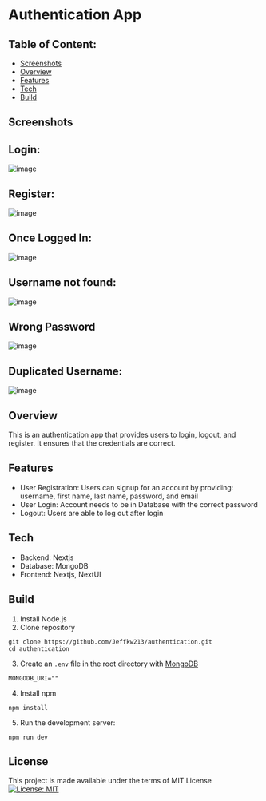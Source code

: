 # Authentication App

## Table of Content:
- [Screenshots](#Screenshots)
- [Overview](#Overview)
- [Features](#Features)
- [Tech](#Tech)
- [Build](#Build)

## Screenshots
## Login:
![image](https://github.com/Jeffkw213/authentication/assets/55030995/71d1dccc-c358-4270-ac29-77e0c8409212)

## Register:
![image](https://github.com/Jeffkw213/authentication/assets/55030995/e07c1182-bf3a-409e-97b3-68bf3360942a)

## Once Logged In:
![image](https://github.com/Jeffkw213/authentication/assets/55030995/b42b8f5b-a029-41cc-922c-4646f59db46f)


## Username not found:
![image](https://github.com/Jeffkw213/authentication/assets/55030995/51ce9bf1-ffc4-4094-92f2-d18b6e40f643)

## Wrong Password
![image](https://github.com/Jeffkw213/authentication/assets/55030995/20a96e83-6b62-46a6-8b04-958580a07995)

## Duplicated Username:
![image](https://github.com/Jeffkw213/authentication/assets/55030995/bbef211a-7669-4351-8c65-d288bcc12585)


## Overview 

This is an authentication app that provides users to login, logout, and register. It ensures that the credentials are correct.

## Features
- User Registration: Users can signup for an account by providing: username, first name, last name, password, and email
- User Login: Account needs to be in Database with the correct password
- Logout: Users are able to log out after login

## Tech
- Backend: Nextjs
- Database: MongoDB
- Frontend: Nextjs, NextUI

## Build
1. Install Node.js
2. Clone repository
```
git clone https://github.com/Jeffkw213/authentication.git
cd authentication
```
3. Create an `.env` file in the root directory with [MongoDB](https://www.mongodb.com/basics/create-database)
```
MONGODB_URI=""
```
4. Install npm
```
npm install
```
5. Run the development server:
```
npm run dev
```

## License
This project is made available under the terms of MIT License 
[![License: MIT](https://img.shields.io/badge/License-MIT-yellow.svg)](https://opensource.org/licenses/MIT)


